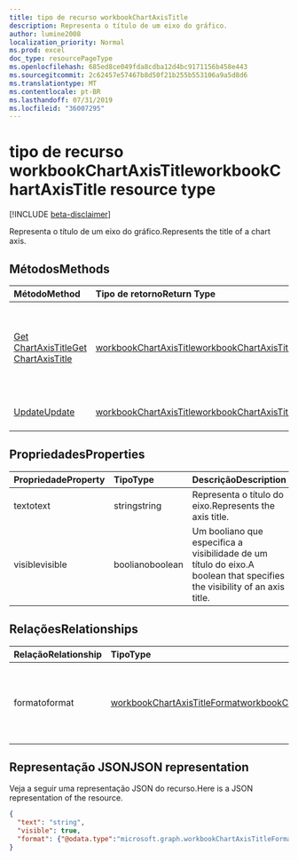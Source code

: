 ```yaml
---
title: tipo de recurso workbookChartAxisTitle
description: Representa o título de um eixo do gráfico.
author: lumine2008
localization_priority: Normal
ms.prod: excel
doc_type: resourcePageType
ms.openlocfilehash: 685ed8ce049fda8cdba12d4bc9171156b458e443
ms.sourcegitcommit: 2c62457e57467b8d50f21b255b553106a9a5d8d6
ms.translationtype: MT
ms.contentlocale: pt-BR
ms.lasthandoff: 07/31/2019
ms.locfileid: "36007295"
---
```

# <a name="workbookchartaxistitle-resource-type"></a><span data-ttu-id="37040-103">tipo de recurso workbookChartAxisTitle</span><span class="sxs-lookup"><span data-stu-id="37040-103">workbookChartAxisTitle resource type</span></span>

[!INCLUDE [beta-disclaimer](../../includes/beta-disclaimer.md)]

<span data-ttu-id="37040-104">Representa o título de um eixo do gráfico.</span><span class="sxs-lookup"><span data-stu-id="37040-104">Represents the title of a chart axis.</span></span>


## <a name="methods"></a><span data-ttu-id="37040-105">Métodos</span><span class="sxs-lookup"><span data-stu-id="37040-105">Methods</span></span>

| <span data-ttu-id="37040-106">Método</span><span class="sxs-lookup"><span data-stu-id="37040-106">Method</span></span>           | <span data-ttu-id="37040-107">Tipo de retorno</span><span class="sxs-lookup"><span data-stu-id="37040-107">Return Type</span></span>    |<span data-ttu-id="37040-108">Descrição</span><span class="sxs-lookup"><span data-stu-id="37040-108">Description</span></span>|
|:---------------|:--------|:----------|
|[<span data-ttu-id="37040-109">Get ChartAxisTitle</span><span class="sxs-lookup"><span data-stu-id="37040-109">Get ChartAxisTitle</span></span>](../api/chartaxistitle-get.md) | [<span data-ttu-id="37040-110">workbookChartAxisTitle</span><span class="sxs-lookup"><span data-stu-id="37040-110">workbookChartAxisTitle</span></span>](workbookchartaxistitle.md) |<span data-ttu-id="37040-111">Recupere as propriedades e os relacionamentos do objeto chartAxisTitle.</span><span class="sxs-lookup"><span data-stu-id="37040-111">Read properties and relationships of chartAxisTitle object.</span></span>|
|[<span data-ttu-id="37040-112">Update</span><span class="sxs-lookup"><span data-stu-id="37040-112">Update</span></span>](../api/chartaxistitle-update.md) | [<span data-ttu-id="37040-113">workbookChartAxisTitle</span><span class="sxs-lookup"><span data-stu-id="37040-113">workbookChartAxisTitle</span></span>](workbookchartaxistitle.md)    |<span data-ttu-id="37040-114">Atualize o objeto ChartAxisTitle.</span><span class="sxs-lookup"><span data-stu-id="37040-114">Update ChartAxisTitle object.</span></span> |

## <a name="properties"></a><span data-ttu-id="37040-115">Propriedades</span><span class="sxs-lookup"><span data-stu-id="37040-115">Properties</span></span>
| <span data-ttu-id="37040-116">Propriedade</span><span class="sxs-lookup"><span data-stu-id="37040-116">Property</span></span>     | <span data-ttu-id="37040-117">Tipo</span><span class="sxs-lookup"><span data-stu-id="37040-117">Type</span></span>   |<span data-ttu-id="37040-118">Descrição</span><span class="sxs-lookup"><span data-stu-id="37040-118">Description</span></span>|
|:---------------|:--------|:----------|
|<span data-ttu-id="37040-119">texto</span><span class="sxs-lookup"><span data-stu-id="37040-119">text</span></span>|<span data-ttu-id="37040-120">string</span><span class="sxs-lookup"><span data-stu-id="37040-120">string</span></span>|<span data-ttu-id="37040-121">Representa o título do eixo.</span><span class="sxs-lookup"><span data-stu-id="37040-121">Represents the axis title.</span></span>|
|<span data-ttu-id="37040-122">visible</span><span class="sxs-lookup"><span data-stu-id="37040-122">visible</span></span>|<span data-ttu-id="37040-123">booliano</span><span class="sxs-lookup"><span data-stu-id="37040-123">boolean</span></span>|<span data-ttu-id="37040-124">Um booliano que especifica a visibilidade de um título do eixo.</span><span class="sxs-lookup"><span data-stu-id="37040-124">A boolean that specifies the visibility of an axis title.</span></span>|

## <a name="relationships"></a><span data-ttu-id="37040-125">Relações</span><span class="sxs-lookup"><span data-stu-id="37040-125">Relationships</span></span>
| <span data-ttu-id="37040-126">Relação</span><span class="sxs-lookup"><span data-stu-id="37040-126">Relationship</span></span> | <span data-ttu-id="37040-127">Tipo</span><span class="sxs-lookup"><span data-stu-id="37040-127">Type</span></span>   |<span data-ttu-id="37040-128">Descrição</span><span class="sxs-lookup"><span data-stu-id="37040-128">Description</span></span>|
|:---------------|:--------|:----------|
|<span data-ttu-id="37040-129">formato</span><span class="sxs-lookup"><span data-stu-id="37040-129">format</span></span>|[<span data-ttu-id="37040-130">workbookChartAxisTitleFormat</span><span class="sxs-lookup"><span data-stu-id="37040-130">workbookChartAxisTitleFormat</span></span>](workbookchartaxistitleformat.md)|<span data-ttu-id="37040-131">Representa a formatação do título do eixo do gráfico.</span><span class="sxs-lookup"><span data-stu-id="37040-131">Represents the formatting of chart axis title.</span></span> <span data-ttu-id="37040-132">Somente leitura.</span><span class="sxs-lookup"><span data-stu-id="37040-132">Read-only.</span></span>|

## <a name="json-representation"></a><span data-ttu-id="37040-133">Representação JSON</span><span class="sxs-lookup"><span data-stu-id="37040-133">JSON representation</span></span>

<span data-ttu-id="37040-134">Veja a seguir uma representação JSON do recurso.</span><span class="sxs-lookup"><span data-stu-id="37040-134">Here is a JSON representation of the resource.</span></span>

<!--{
  "blockType": "resource",
  "baseType": "microsoft.graph.entity",
  "optionalProperties": [
    "format"
    ],
  "@odata.type": "microsoft.graph.workbookChartAxisTitle"
}-->

```json
{
  "text": "string",
  "visible": true,
  "format": {"@odata.type":"microsoft.graph.workbookChartAxisTitleFormat"}
}

```

<!-- uuid: 8fcb5dbc-d5aa-4681-8e31-b001d5168d79
2015-10-25 14:57:30 UTC -->
<!--
{
  "type": "#page.annotation",
  "description": "ChartAxisTitle resource",
  "keywords": "",
  "section": "documentation",
  "tocPath": "",
  "suppressions": []
}
-->
